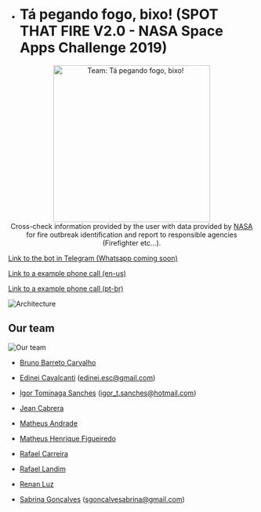 * # Tá pegando fogo, bixo! (SPOT THAT FIRE V2.0 - NASA Space Apps Challenge 2019)
<p align="center">
  <a href="https://2019.spaceappschallenge.org/challenges/living-our-world/spot-fire-v20/teams/ta-pegando-fogo-bixo/project" target="blank"><img src="https://github.com/neiesc/ta-pegando-fogo/raw/master/layout/report_that_fire.width-800.png" width="320" alt="Team: Tá pegando fogo, bixo!" /></a>
  <br/>
  Cross-check information provided by the user with data provided by <a href="https://www.nasa.gov/" target="blank">NASA</a> for fire outbreak identification and report to responsible agencies (Firefighter etc...).
</p>

[Link to the bot in Telegram (Whatsapp coming soon)](https://t.me/TaPegandoFogoBichoBot)

[Link to a example phone call (en-us)](https://soundcloud.com/neiesc/nasa-space-apps-report-that-fire-en-us)

[Link to a example phone call (pt-br)](https://soundcloud.com/neiesc/nasa-space-apps-report-that-fire-pt-br)

![Architecture](https://github.com/neiesc/ta-pegando-fogo/raw/master/solution/architecture.jpeg)

## Our team

![Our team](https://github.com/neiesc/ta-pegando-fogo/raw/master/solution/our-team.jpeg)

* [Bruno Barreto Carvalho](https://www.facebook.com/people/Bruno-Barreto-Carvalho/100013237128030)

* [Edinei Cavalcanti](https://edinei.dev) (edinei.esc@gmail.com)

* [Igor Tominaga Sanches](https://www.instagram.com/igor_oriental/) (igor_t.sanches@hotmail.com)

* [Jean Cabrera](https://www.facebook.com/JeanCabreraa)

* [Matheus Andrade](https://www.facebook.com/matheus.carreiraandrade)

* [Matheus Henrique Figueiredo](https://www.facebook.com/matheushenrique.figueiredorafael)

* [Rafael Carreira](http://teffa.dev/)

* [Rafael Landim](https://www.facebook.com/rafael.landim.3975)

* [Renan Luz](https://www.linkedin.com/in/renan-luz/)

* [Sabrina Gonçalves](https://www.facebook.com/sabrina.goncalves.42) (sgoncalvesabrina@gmail.com)